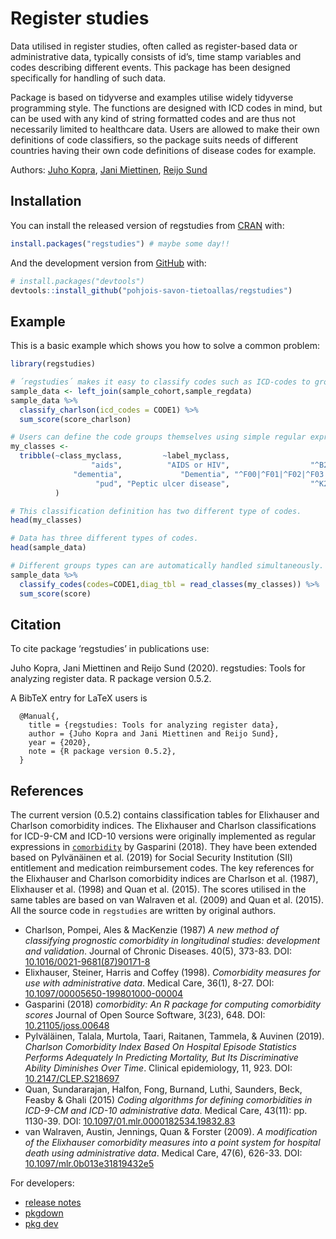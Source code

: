 
<!-- README.md is generated from README.Rmd. Please edit that file -->

# Register studies

<!-- badges: start -->

<!-- badges: end -->

Data utilised in register studies, often called as register-based data
or administrative data, typically consists of id’s, time stamp variables
and codes describing different events. This package has been designed
specifically for handling of such data.

Package is based on tidyverse and examples utilise widely tidyverse
programming style. The functions are designed with ICD codes in mind,
but can be used with any kind of string formatted codes and are thus not
necessarily limited to healthcare data. Users are allowed to make their
own definitions of code classifiers, so the package suits needs of
different countries having their own code definitions of disease codes
for example.

Authors: [Juho Kopra](https://github.com/jukop), [Jani
Miettinen](https://github.com/janikmiet), [Reijo
Sund](https://github.com/rsund)

## Installation

You can install the released version of regstudies from
[CRAN](https://CRAN.R-project.org) with:

``` r
install.packages("regstudies") # maybe some day!! 
```

And the development version from [GitHub](https://github.com/) with:

``` r
# install.packages("devtools")
devtools::install_github("pohjois-savon-tietoallas/regstudies")
```

## Example

This is a basic example which shows you how to solve a common problem:

``` r
library(regstudies)

# ´regstudies´ makes it easy to classify codes such as ICD-codes to groups and also to sum scores based on the groupings.
sample_data <- left_join(sample_cohort,sample_regdata)
sample_data %>% 
  classify_charlson(icd_codes = CODE1) %>%
  sum_score(score_charlson)

# Users can define the code groups themselves using simple regular expression syntax.
my_classes <- 
  tribble(~class_myclass,         ~label_myclass,                                 ~icd10,                 ~icd9, ~score,
                  "aids",          "AIDS or HIV",                  "^B20|^B21|^B22|^B24",      "^042|^043|^044",      7,
              "dementia",             "Dementia", "^F00|^F01|^F02|^F03|^F051|^G30|^G311",    "^290|^2941|^3312",      3,
                   "pud", "Peptic ulcer disease",                  "^K25|^K26|^K27|^K28", "^531|^532|^533|^534",      1
          )

# This classification definition has two different type of codes.
head(my_classes)

# Data has three different types of codes.
head(sample_data)

# Different groups types can are automatically handled simultaneously.
sample_data %>% 
  classify_codes(codes=CODE1,diag_tbl = read_classes(my_classes)) %>%
  sum_score(score)
```

## Citation

To cite package ‘regstudies’ in publications use:

Juho Kopra, Jani Miettinen and Reijo Sund (2020). regstudies: Tools for
analyzing register data. R package version 0.5.2.

A BibTeX entry for LaTeX users is

``` 
  @Manual{,
    title = {regstudies: Tools for analyzing register data},
    author = {Juho Kopra and Jani Miettinen and Reijo Sund},
    year = {2020},
    note = {R package version 0.5.2},
  }
```

## References
The current version (0.5.2) contains classification tables for Elixhauser and Charlson comorbidity indices. The Elixhauser and Charlson classifications for ICD-9-CM and ICD-10 versions were originally implemented as regular expressions in [`comorbidity`](https://ellessenne.github.io/comorbidity/) by Gasparini (2018). They have been extended based on Pylvänäinen et al. (2019) for Social Security Institution (SII) entitlement and medication reimbursement codes. The key references for the Elixhauser and Charlson comorbidity indices are Charlson et al. (1987), Elixhauser et al. (1998) and Quan et al. (2015). The scores utilised in the same tables are based on van Walraven et al. (2009) and Quan et al. (2015). All the source code in `regstudies` are written by original authors.

 - Charlson, Pompei, Ales & MacKenzie (1987) *A new method of classifying prognostic comorbidity in longitudinal studies: development and validation*. Journal of Chronic Diseases. 40(5), 373-83. DOI: [10.1016/0021-9681(87)90171-8](https://doi.org/10.1016/0021-9681\(87\)90171-8)
 - Elixhauser, Steiner, Harris and Coffey (1998). *Comorbidity measures for use with administrative data*. Medical Care, 36(1), 8-27. DOI: [10.1097/00005650-199801000-00004](https://doi.org/10.1097/00005650-199801000-00004)
 - Gasparini (2018) *comorbidity: An R package for computing comorbidity scores* Journal of Open Source Software, 3(23), 648. DOI: [10.21105/joss.00648](https://doi.org/10.21105/joss.00648)
 - Pylväläinen, Talala, Murtola, Taari, Raitanen, Tammela, & Auvinen (2019). *Charlson Comorbidity Index Based On Hospital Episode Statistics Performs Adequately In Predicting Mortality, But Its Discriminative Ability Diminishes Over Time*. Clinical epidemiology, 11, 923. DOI: [10.2147/CLEP.S218697](https://dx.doi.org/10.2147%2FCLEP.S218697)
 - Quan, Sundararajan, Halfon, Fong, Burnand, Luthi, Saunders, Beck, Feasby & Ghali (2015) *Coding algorithms for defining comorbidities in ICD-9-CM and ICD-10 administrative data*. Medical Care, 43(11): pp. 1130-39. DOI: [10.1097/01.mlr.0000182534.19832.83](https://doi.org/10.1097/01.mlr.0000182534.19832.83)
 - van Walraven, Austin, Jennings, Quan & Forster (2009). *A modification of the Elixhauser comorbidity measures into a point system for hospital death using administrative data*. Medical Care, 47(6), 626-33. DOI: [10.1097/mlr.0b013e31819432e5](https://doi.org/10.1097/mlr.0b013e31819432e5)

For developers:

  - [release notes](http://r-pkgs.had.co.nz/release.html)
  - [pkgdown](https://pkgdown.r-lib.org/articles/pkgdown.html)
  - [pkg dev](http://r-pkgs.had.co.nz/)
